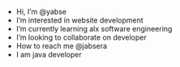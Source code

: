 -  Hi, I’m @yabse
-  I’m interested in website development 
-  I’m currently learning alx software engineering 
-  I’m looking to collaborate on developer
-  How to reach me @jabsera
-  I am java developer

